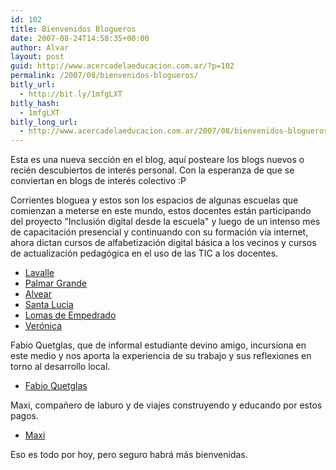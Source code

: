 ```yaml
---
id: 102
title: Bienvenidos Blogueros
date: 2007-08-24T14:58:35+00:00
author: Alvar
layout: post
guid: http://www.acercadelaeducacion.com.ar/?p=102
permalink: /2007/08/bienvenidos-blogueros/
bitly_url:
  - http://bit.ly/1mfgLXT
bitly_hash:
  - 1mfgLXT
bitly_long_url:
  - http://www.acercadelaeducacion.com.ar/2007/08/bienvenidos-blogueros/
---
```

Esta es una nueva sección en el blog, aquí posteare los blogs nuevos o recién descubiertos de interés personal. Con la esperanza de  que se conviertan en blogs de interés colectivo :P

Corrientes bloguea y estos son los espacios de algunas escuelas que comienzan a meterse en este mundo, estos docentes están participando del proyecto "Inclusión digital desde la escuela" y luego de un intenso mes de capacitación presencial y continuando con su formación vía internet, ahora dictan cursos de alfabetización digital básica a los vecinos y cursos de actualización pedagógica en el uso de las TIC a los docentes.
<ul>
	<li><a href="http://drrubendariocasco.blogspot.com/" target="_blank">Lavalle</a></li>
	<li><a href="http://palmargrandeonline.blogspot.com/" target="_blank">Palmar Grande</a></li>
	<li><a href="http://escuelagrotecnicajmm.blogspot.com/">Alvear</a></li>
	<li><a href="http://www.santaluciacorrientes.blogspot.com/">Santa Lucia</a></li>
	<li><a href="http://lomasdeempedrado.blogspot.com/" target="_blank">Lomas de Empedrado</a></li>
	<li><a href="http://compartiendolaeducacion.blogspot.com/" target="_blank">Verónica</a></li>
</ul>
Fabio Quetglas, que de informal estudiante devino amigo, incursiona en este medio y nos aporta la experiencia de su trabajo y sus reflexiones en torno al desarrollo local.
<ul>
	<li><a href="http://fabioquetglas.blogspot.com" target="_blank">Fabio Quetglas</a></li>
</ul>
Maxi, compañero de laburo y de viajes construyendo y educando por estos pagos.
<ul>
	<li><a href="http://quimequipan.blogspot.com/" target="_blank">Maxi</a></li>
</ul>
Eso es todo por hoy, pero seguro habrá más bienvenidas.